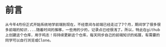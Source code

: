 # 前言

	从今年4月份正式开始系统地学前端到现在，不经意间与前端已经走过了7个月，期间学了很多很多前端的知识....随着时间的推移，一些用的少的，记录点已经很浅了。所以，特此在github上创建这个仓库，用于鸣志！将持续更新这个仓库，每天同步自己的前端知识的拓展，有需要的同学可以自行浏览或Clone。